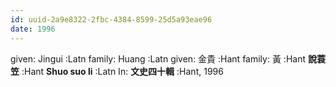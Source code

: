 ```yaml
---
id: uuid-2a9e8322-2fbc-4384-8599-25d5a93eae96
date: 1996
---
```


given: Jingui :Latn
family: Huang :Latn
given: 金貴 :Hant
family: 黃 :Hant
**說蓑笠** :Hant
**Shuo suo li** :Latn
In: 
**文史四十輯** :Hant, 1996
